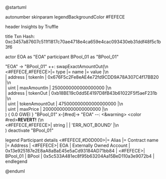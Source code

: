 

@startuml

autonumber
skinparam legendBackgroundColor #FEFECE

<style>
      header {
        HorizontalAlignment left
        FontColor purple
        FontSize 14
        Padding 10
      }
    </style>

header Insights by Truffle

title Txn Hash: 0xc3457a87607c511f1817c70ae4718e4ca659e4cac093430eb31ddf48f5c1b3f6


actor EOA as "EOA"
participant BPool_01 as "BPool_01"

"EOA" -> "BPool_01" ++: swapExactAmountOut(\n\
<#FEFECE,#FEFECE>|= type |= name |= value |\n\
| address | tokenIn | 0x676F5c2Fe8eAE4e72fd9CDD9A78A307C4f17BB20 |\n\
| uint | maxAmountIn | 2500000000000000000 |\n\
| address | tokenOut | 0xb18BE19c0dd5E4197D8fB43b61022F5f5aeF231b |\n\
| uint | tokenAmountOut | 475000000000000000000 |\n\
| uint | maxPrice | 200000000000000000000 |\n\
) { 0.0 GWEI }
"BPool_01" x-[#red]-> "EOA" --: <&warning> <color #red>**REVERT!**</color> (\n\
<#FEFECE,#FEFECE>| string |  | 'ERR_NOT_BOUND' |\n\
)
deactivate "BPool_01"

legend
Participant details
<#FEFECE,#D0D000>|= Alias |= Contract name |= Address |
<#FEFECE>| EOA | Externally Owned Account | 0x13e925187e2E8aA8aBaE45e5aCd93184AD71bb84 |
<#FEFECE>| BPool_01 | BPool | 0x5c533A481ec8f95b63204Aa15BeD110a3e9072b4 |
endlegend

@enduml